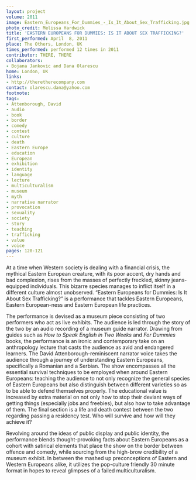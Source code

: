 ```yaml
---
layout: project
volume: 2011
image: Eastern_Europeans_For_Dummies_-_Is_It_About_Sex_Trafficking.jpg
photo_credit: Melissa Hardwick
title: 'EASTERN EUROPEANS FOR DUMMIES: IS IT ABOUT SEX TRAFFICKING?'
first_performed: April  8, 2011
place: The Others, London, UK
times_performed: performed 12 times in 2011
contributor: THERE, THERE
collaborators:
- Bojana Jankovic and Dana Olarescu
home: London, UK
links:
- http://theretherecompany.com
contact: olarescu.dana@yahoo.com
footnote:
tags:
- Attenborough, David
- audio
- book
- border
- comedy
- contest
- culture
- death
- Eastern Europe
- education
- European
- exhibition
- identity
- language
- lecture
- multiculturalism
- museum
- myth
- narrative narrator
- provocation
- sexuality
- society
- story
- teaching
- trafficking
- value
- voice
pages: 120-121
---
```


At a time when Western society is dealing with a financial crisis, the mythical Eastern European creature, with its poor accent, dry hands and bad complexion, rises from the masses of perfectly freckled, skinny jeans-equipped individuals. This bizarre species manages to inflict itself in a different culture almost unobserved. “Eastern Europeans for Dummies: Is It About Sex Trafficking?” is a performance that tackles Eastern Europeans, Eastern European-ness and Eastern European life practices.

The performance is devised as a museum piece consisting of two performers who act as live exhibits. The audience is led through the story of the two by an audio recording of a museum guide narrator. Drawing from guides such as _How to Speak English in Two Weeks_ and _For Dummies_ books, the performance is an ironic and contemporary take on an anthropology lecture that casts the audience as avid and endangered learners. The David Attenborough-reminiscent narrator voice takes the audience through a journey of understanding Eastern Europeans, specifically a Romanian and a Serbian. The show encompasses all the essential survival techniques to be employed when around Eastern Europeans: teaching the audience to not only recognize the general species of Eastern Europeans but also distinguish between different varieties so as to be able to defend themselves properly. The educational value is increased by extra material on not only how to stop their deviant ways of getting things (especially jobs and freebies), but also how to take advantage of them. The final section is a life and death contest between the two regarding passing a residency test. Who will survive and how will they achieve it? 

Revolving around the ideas of public display and public identity, the performance blends thought-provoking facts about Eastern Europeans as a cohort with satirical elements that place the show on the border between offence and comedy, while sourcing from the high-brow credibility of a museum exhibit. In between the mashed up preconceptions of Eastern and Western Europeans alike, it utilizes the pop-culture friendly 30 minute format in hopes to reveal glimpses of a failed multiculturalism.
